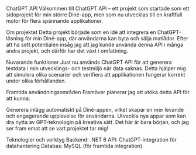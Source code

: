 ChatGPT API
Välkommen till ChatGPT API – ett projekt som startade som ett sidoprojekt för min större Diné-app, men som nu utvecklas till en kraftfull motor för flera spännande applikationer.

Om projektet
Detta projekt började som en idé att integrera en ChatGPT-lösning för min Diné-app, där användarna kan byta och sälja matlådor. Efter att ha sett potentialen insåg jag att jag kunde använda denna API i många andra projekt, och därför har det växt i omfattning.

Nuvarande funktioner
Just nu används ChatGPT API för att generera testdata i min utvecklings- och testmiljö när data saknas. Detta hjälper mig att simulera olika scenarier och verifiera att applikationen fungerar korrekt under olika förhållanden.

Framtida användningsområden
Framöver planerar jag att utöka detta API för att kunna:

Generera inlägg automatiskt på Diné-appen, vilket skapar en mer levande och engagerande upplevelse för användarna.
Utveckla nya appar som kan dra nytta av GPT-teknologin på kreativa sätt.
Det här är bara början, och jag ser fram emot att se vart projektet tar mig!

Teknologier och verktyg
Backend: .NET 6
API: ChatGPT-integration för datahantering
Databas: MySQL (för framtida integration)
